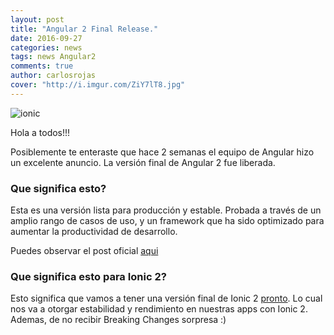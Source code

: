 ```yaml
---
layout: post
title: "Angular 2 Final Release."
date: 2016-09-27
categories: news
tags: news Angular2
comments: true
author: carlosrojas
cover: "http://i.imgur.com/ZiY7lT8.jpg"
---
```


<img class="img-responsive" src="http://www.ion-book.com/images/Angular2.gif" alt="ionic">

Hola a todos!!!

Posiblemente te enteraste que hace 2 semanas el equipo de Angular hizo un excelente anuncio. La versión final de Angular 2
fue liberada.

### Que significa esto?

Esta es una versión lista para producción y estable. Probada a través de un amplio rango de casos de uso, y un framework que ha sido optimizado para 
aumentar la productividad de desarrollo. 

Puedes observar el post oficial [ aqui ]( http://angularjs.blogspot.cl/2016/09/angular2-final.html ) 

### Que significa esto para Ionic 2?

Esto significa que vamos a tener una versión final de Ionic 2 [pronto]( https://twitter.com/joshuamorony/status/780768273574998016 ).  Lo cual nos va a otorgar estabilidad y rendimiento en nuestras apps con Ionic 2. Ademas, de
no recibir Breaking Changes sorpresa :)



